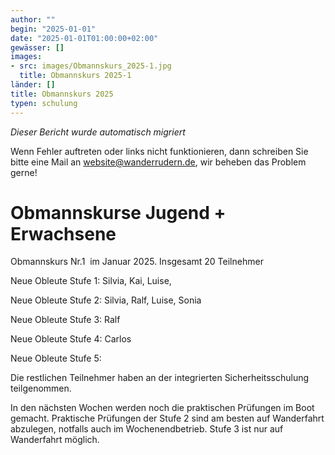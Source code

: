 ```yaml
---
author: ""
begin: "2025-01-01"
date: "2025-01-01T01:00:00+02:00"
gewässer: []
images:
- src: images/Obmannskurs_2025-1.jpg
  title: Obmannskurs 2025-1
länder: []
title: Obmannskurs 2025
typen: schulung
---
```



*Dieser Bericht wurde automatisch migriert*

Wenn Fehler auftreten oder links nicht funktionieren, dann schreiben Sie bitte eine Mail an website@wanderrudern.de, wir beheben das Problem gerne!



# Obmannskurse Jugend + Erwachsene


Obmannskurs Nr.1  im Januar 2025. Insgesamt 20 Teilnehmer

Neue Obleute Stufe 1: Silvia, Kai, Luise,

Neue Obleute Stufe 2: Silvia, Ralf, Luise, Sonia

Neue Obleute Stufe 3: Ralf

Neue Obleute Stufe 4: Carlos

Neue Obleute Stufe 5:

Die restlichen Teilnehmer haben an der integrierten Sicherheitsschulung teilgenommen.

In den nächsten Wochen werden noch die praktischen Prüfungen im Boot gemacht. Praktische Prüfungen der Stufe 2 sind am besten auf Wanderfahrt abzulegen, notfalls auch im Wochenendbetrieb. Stufe 3 ist nur auf Wanderfahrt möglich.
